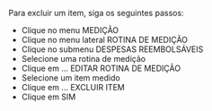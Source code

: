 Para excluir um item, siga os seguintes passos:

* Clique no menu MEDIÇÃO
* Clique no menu lateral ROTINA DE MEDIÇÃO
* Clique no submenu DESPESAS REEMBOLSÁVEIS
* Selecione uma rotina de medição
* Clique em ... EDITAR ROTINA DE MEDIÇÃO
* Selecione um item medido
* Clique em ... EXCLUIR ITEM
* Clique em SIM